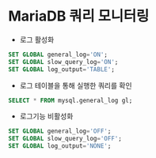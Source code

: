 # MariaDB 쿼리 모니터링

- 로그 활성화

```sql
SET GLOBAL general_log='ON';
SET GLOBAL slow_query_log='ON';
SET GLOBAL log_output='TABLE';
```

- 로그 테이블을 통해 실행한 쿼리를 확인

```sql
SELECT * FROM mysql.general_log gl;
```

- 로그기능 비활성화

```sql
SET GLOBAL general_log='OFF';
SET GLOBAL slow_query_log='OFF';
SET GLOBAL log_output='NONE';
```
